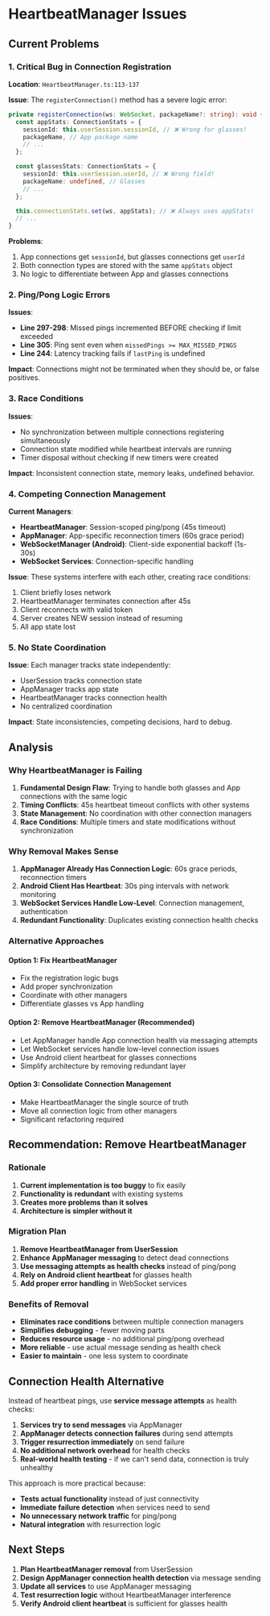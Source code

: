 # HeartbeatManager Issues

## Current Problems

### 1. **Critical Bug in Connection Registration**

**Location**: `HeartbeatManager.ts:113-137`

**Issue**: The `registerConnection()` method has a severe logic error:

```typescript
private registerConnection(ws: WebSocket, packageName?: string): void {
  const appStats: ConnectionStats = {
    sessionId: this.userSession.sessionId, // ❌ Wrong for glasses!
    packageName, // App package name
    // ...
  };

  const glassesStats: ConnectionStats = {
    sessionId: this.userSession.userId, // ❌ Wrong field!
    packageName: undefined, // Glasses
    // ...
  };

  this.connectionStats.set(ws, appStats); // ❌ Always uses appStats!
  // ...
}
```

**Problems**:
1. App connections get `sessionId`, but glasses connections get `userId`
2. Both connection types are stored with the same `appStats` object
3. No logic to differentiate between App and glasses connections

### 2. **Ping/Pong Logic Errors**

**Issues**:
- **Line 297-298**: Missed pings incremented BEFORE checking if limit exceeded
- **Line 305**: Ping sent even when `missedPings >= MAX_MISSED_PINGS`
- **Line 244**: Latency tracking fails if `lastPing` is undefined

**Impact**: Connections might not be terminated when they should be, or false positives.

### 3. **Race Conditions**

**Issues**:
- No synchronization between multiple connections registering simultaneously
- Connection state modified while heartbeat intervals are running
- Timer disposal without checking if new timers were created

**Impact**: Inconsistent connection state, memory leaks, undefined behavior.

### 4. **Competing Connection Management**

**Current Managers**:
- **HeartbeatManager**: Session-scoped ping/pong (45s timeout)
- **AppManager**: App-specific reconnection timers (60s grace period)
- **WebSocketManager (Android)**: Client-side exponential backoff (1s-30s)
- **WebSocket Services**: Connection-specific handling

**Issue**: These systems interfere with each other, creating race conditions:

1. Client briefly loses network
2. HeartbeatManager terminates connection after 45s
3. Client reconnects with valid token
4. Server creates NEW session instead of resuming
5. All app state lost

### 5. **No State Coordination**

**Issue**: Each manager tracks state independently:
- UserSession tracks connection state
- AppManager tracks app state
- HeartbeatManager tracks connection health
- No centralized coordination

**Impact**: State inconsistencies, competing decisions, hard to debug.

## Analysis

### Why HeartbeatManager is Failing

1. **Fundamental Design Flaw**: Trying to handle both glasses and App connections with the same logic
2. **Timing Conflicts**: 45s heartbeat timeout conflicts with other systems
3. **State Management**: No coordination with other connection managers
4. **Race Conditions**: Multiple timers and state modifications without synchronization

### Why Removal Makes Sense

1. **AppManager Already Has Connection Logic**: 60s grace periods, reconnection timers
2. **Android Client Has Heartbeat**: 30s ping intervals with network monitoring
3. **WebSocket Services Handle Low-Level**: Connection management, authentication
4. **Redundant Functionality**: Duplicates existing connection health checks

### Alternative Approaches

#### Option 1: Fix HeartbeatManager
- Fix the registration logic bugs
- Add proper synchronization
- Coordinate with other managers
- Differentiate glasses vs App handling

#### Option 2: Remove HeartbeatManager (Recommended)
- Let AppManager handle App connection health via messaging attempts
- Let WebSocket services handle low-level connection issues
- Use Android client heartbeat for glasses connections
- Simplify architecture by removing redundant layer

#### Option 3: Consolidate Connection Management
- Make HeartbeatManager the single source of truth
- Move all connection logic from other managers
- Significant refactoring required

## Recommendation: Remove HeartbeatManager

### Rationale
1. **Current implementation is too buggy** to fix easily
2. **Functionality is redundant** with existing systems
3. **Creates more problems than it solves**
4. **Architecture is simpler without it**

### Migration Plan
1. **Remove HeartbeatManager from UserSession**
2. **Enhance AppManager messaging** to detect dead connections
3. **Use messaging attempts as health checks** instead of ping/pong
4. **Rely on Android client heartbeat** for glasses health
5. **Add proper error handling** in WebSocket services

### Benefits of Removal
- **Eliminates race conditions** between multiple connection managers
- **Simplifies debugging** - fewer moving parts
- **Reduces resource usage** - no additional ping/pong overhead
- **More reliable** - use actual message sending as health check
- **Easier to maintain** - one less system to coordinate

## Connection Health Alternative

Instead of heartbeat pings, use **service message attempts** as health checks:

1. **Services try to send messages** via AppManager
2. **AppManager detects connection failures** during send attempts
3. **Trigger resurrection immediately** on send failure
4. **No additional network overhead** for health checks
5. **Real-world health testing** - if we can't send data, connection is truly unhealthy

This approach is more practical because:
- **Tests actual functionality** instead of just connectivity
- **Immediate failure detection** when services need to send
- **No unnecessary network traffic** for ping/pong
- **Natural integration** with resurrection logic

## Next Steps

1. **Plan HeartbeatManager removal** from UserSession
2. **Design AppManager connection health detection** via message sending
3. **Update all services** to use AppManager messaging
4. **Test resurrection logic** without HeartbeatManager interference
5. **Verify Android client heartbeat** is sufficient for glasses health
